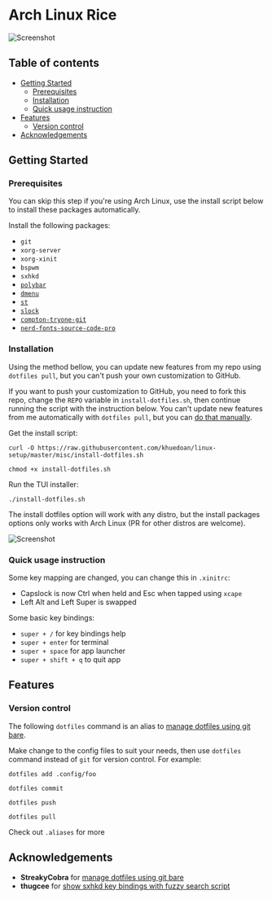 # Arch Linux Rice

![Screenshot](https://i.imgur.com/34u3YI9.jpg)

## Table of contents

<!-- vim-markdown-toc GFM -->

* [Getting Started](#getting-started)
    * [Prerequisites](#prerequisites)
    * [Installation](#installation)
    * [Quick usage instruction](#quick-usage-instruction)
* [Features](#features)
    * [Version control](#version-control)
* [Acknowledgements](#acknowledgements)

<!-- vim-markdown-toc -->

## Getting Started

### Prerequisites

You can skip this step if you're using Arch Linux, use the install script below to install these packages automatically.

Install the following packages:

- `git`
- `xorg-server`
- `xorg-xinit`
- `bspwm`
- `sxhkd`
- [`polybar`](https://aur.archlinux.org/packages/polybar/)
- [`dmenu`](https://github.com/khuedoan/dmenu)
- [`st`](https://github.com/khuedoan/st)
- [`slock`](https://github.com/khuedoan/slock)
- [`compton-tryone-git`](https://aur.archlinux.org/packages/compton-tryone-git/)
- [`nerd-fonts-source-code-pro`](https://aur.archlinux.org/packages/nerd-fonts-source-code-pro/)

### Installation

Using the method bellow, you can update new features from my repo using `dotfiles pull`, but you can't push your own customization to GitHub.

If you want to push your customization to GitHub, you need to fork this repo, change the `REPO` variable in `install-dotfiles.sh`, then continue running the script with the instruction below. You can't update new features from me automatically with `dotfiles pull`, but you can [do that manually](https://help.github.com/en/github/collaborating-with-issues-and-pull-requests/syncing-a-fork).

Get the install script:

`curl -O https://raw.githubusercontent.com/khuedoan/linux-setup/master/misc/install-dotfiles.sh`

`chmod +x install-dotfiles.sh`

Run the TUI installer:

`./install-dotfiles.sh`

The install dotfiles option will work with any distro, but the install packages options only works with Arch Linux (PR for other distros are welcome).

![Screenshot](https://i.imgur.com/EBTG8mx.jpg)

### Quick usage instruction

Some key mapping are changed, you can change this in `.xinitrc`:

- Capslock is now Ctrl when held and Esc when tapped using `xcape`
- Left Alt and Left Super is swapped

Some basic key bindings:

- `super + /`         for key bindings help
- `super + enter`     for terminal
- `super + space`     for app launcher
- `super + shift + q` to quit app

## Features

### Version control

The following `dotfiles` command is an alias to [manage dotfiles using git bare](https://news.ycombinator.com/item?id=11070797).

Make change to the config files to suit your needs, then use `dotfiles` command instead of `git` for version control. For example:

`dotfiles add .config/foo`

`dotfiles commit`

`dotfiles push`

`dotfiles pull`

Check out `.aliases` for more

## Acknowledgements

- **StreakyCobra** for [manage dotfiles using git bare](https://news.ycombinator.com/item?id=11070797)
- **thugcee** for [show sxhkd key bindings with fuzzy search script](https://www.reddit.com/r/bspwm/comments/aejyze/tip_show_sxhkd_keybindings_with_fuzzy_search/)
